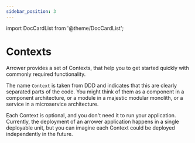 ```yaml
---
sidebar_position: 3
---
```

import DocCardList from '@theme/DocCardList';


# Contexts

Arrower provides a set of Contexts, that help you to get started quickly with commonly required functionality.

The name `Context` is taken from DDD and indicates that this are clearly separated parts of the code.
You might think of them as a component in a component architecture, or a module in a majestic modular monolith, or
a service in a microservice architecture.

Each Context is optional, and you don't need it to run your application.
Currently, the deployment of an arrower application happens in a single deployable unit, 
but you can imagine each Context could be deployed independently in the future.


<DocCardList />
